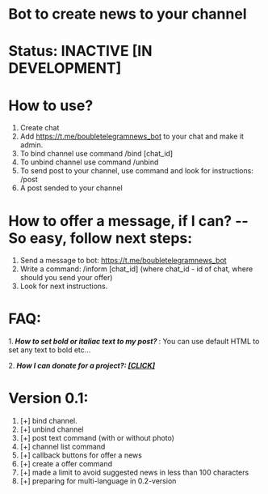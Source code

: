 # Bot to create news to your channel
# Status: INACTIVE [IN DEVELOPMENT]

# How to use?
  1. Create chat
  2. Add https://t.me/boubletelegramnews_bot to your chat and make it admin.
  3. To bind channel use command /bind [chat_id]
  4. To unbind channel use command /unbind 
  5. To send post to your channel, use command and look for instructions: /post
  6. A post sended to your channel
     
# How to offer a message, if I can? -- So easy, follow next steps:
  1. Send a message to bot: https://t.me/boubletelegramnews_bot
  2. Write a command: /inform [chat_id] (where chat_id - id of chat, where should you send your offer)
  3. Look for next instructions.

# <b> FAQ: </b>

1.<i><b> How to set bold or italiac text to my post? </b></i>:
    You can use default HTML to set any text to bold etc...

2.<i><b> How I can donate for a project?: <a href="https://www.donationalerts.com/r/itzanubis"> [CLICK] </a>  </b></i>

# Version 0.1:
  1. [+] bind channel.
  2. [+] unbind channel
  3. [+] post text command (with or without photo)
4. [+] channel list command
5. [+] callback buttons for offer a news
6. [+] create a offer command
7. [+] made a limit to avoid suggested news in less than 100 characters
8. [+] preparing for multi-language in 0.2-version
